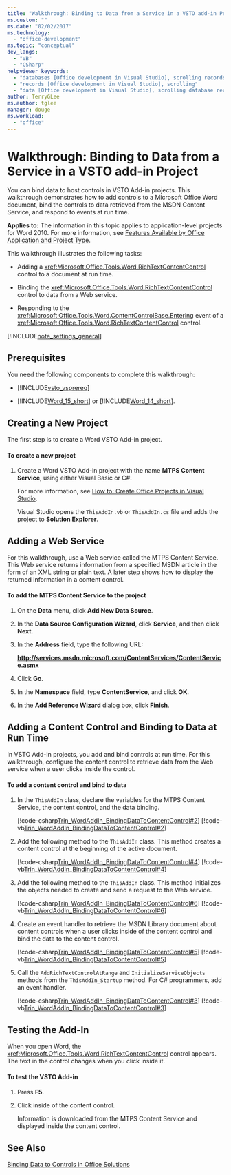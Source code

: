 ```yaml
---
title: "Walkthrough: Binding to Data from a Service in a VSTO add-in Project | Microsoft Docs"
ms.custom: ""
ms.date: "02/02/2017"
ms.technology: 
  - "office-development"
ms.topic: "conceptual"
dev_langs: 
  - "VB"
  - "CSharp"
helpviewer_keywords: 
  - "databases [Office development in Visual Studio], scrolling records"
  - "records [Office development in Visual Studio], scrolling"
  - "data [Office development in Visual Studio], scrolling database records"
author: TerryGLee
ms.author: tglee
manager: douge
ms.workload: 
  - "office"
---
```

# Walkthrough: Binding to Data from a Service in a VSTO add-in Project
  You can bind data to host controls in VSTO Add-in projects. This walkthrough demonstrates how to add controls to a Microsoft Office Word document, bind the controls to data retrieved from the MSDN Content Service, and respond to events at run time.  
  
 **Applies to:** The information in this topic applies to application-level projects for Word 2010. For more information, see [Features Available by Office Application and Project Type](../vsto/features-available-by-office-application-and-project-type.md).  
  
 This walkthrough illustrates the following tasks:  
  
-   Adding a <xref:Microsoft.Office.Tools.Word.RichTextContentControl> control to a document at run time.  
  
-   Binding the <xref:Microsoft.Office.Tools.Word.RichTextContentControl> control to data from a Web service.  
  
-   Responding to the <xref:Microsoft.Office.Tools.Word.ContentControlBase.Entering> event of a <xref:Microsoft.Office.Tools.Word.RichTextContentControl> control.  
  
 [!INCLUDE[note_settings_general](../sharepoint/includes/note-settings-general-md.md)]  
  
## Prerequisites  
 You need the following components to complete this walkthrough:  
  
-   [!INCLUDE[vsto_vsprereq](../vsto/includes/vsto-vsprereq-md.md)]  
  
-   [!INCLUDE[Word_15_short](../vsto/includes/word-15-short-md.md)] or [!INCLUDE[Word_14_short](../vsto/includes/word-14-short-md.md)].  
  
## Creating a New Project  
 The first step is to create a Word VSTO Add-in project.  
  
#### To create a new project  
  
1.  Create a Word VSTO Add-in project with the name **MTPS Content Service**, using either Visual Basic or C#.  
  
     For more information, see [How to: Create Office Projects in Visual Studio](../vsto/how-to-create-office-projects-in-visual-studio.md).  
  
     Visual Studio opens the `ThisAddIn.vb` or `ThisAddIn.cs` file and adds the project to **Solution Explorer**.  
  
## Adding a Web Service  
 For this walkthrough, use a Web service called the MTPS Content Service. This Web service returns information from a specified MSDN article in the form of an XML string or plain text. A later step shows how to display the returned information in a content control.  
  
#### To add the MTPS Content Service to the project  
  
1.  On the **Data** menu, click **Add New Data Source**.  
  
2.  In the **Data Source Configuration Wizard**, click **Service**, and then click **Next**.  
  
3.  In the **Address** field, type the following URL:  
  
     **http://services.msdn.microsoft.com/ContentServices/ContentService.asmx**  
  
4.  Click **Go**.  
  
5.  In the **Namespace** field, type **ContentService**, and click **OK**.  
  
6.  In the **Add Reference Wizard** dialog box, click **Finish**.  
  
## Adding a Content Control and Binding to Data at Run Time  
 In VSTO Add-in projects, you add and bind controls at run time. For this walkthrough, configure the content control to retrieve data from the Web service when a user clicks inside the control.  
  
#### To add a content control and bind to data  
  
1.  In the `ThisAddIn` class, declare the variables for the MTPS Content Service, the content control, and the data binding.  
  
     [!code-csharp[Trin_WordAddIn_BindingDataToContentControl#2](../vsto/codesnippet/CSharp/trin_wordaddin_bindingdatatocontentcontrol/ThisAddIn.cs#2)]
     [!code-vb[Trin_WordAddIn_BindingDataToContentControl#2](../vsto/codesnippet/VisualBasic/trin_wordaddin_bindingdatatocontentcontrol/ThisAddIn.vb#2)]  
  
2.  Add the following method to the `ThisAddIn` class. This method creates a content control at the beginning of the active document.  
  
     [!code-csharp[Trin_WordAddIn_BindingDataToContentControl#4](../vsto/codesnippet/CSharp/trin_wordaddin_bindingdatatocontentcontrol/ThisAddIn.cs#4)]
     [!code-vb[Trin_WordAddIn_BindingDataToContentControl#4](../vsto/codesnippet/VisualBasic/trin_wordaddin_bindingdatatocontentcontrol/ThisAddIn.vb#4)]  
  
3.  Add the following method to the `ThisAddIn` class. This method initializes the objects needed to create and send a request to the Web service.  
  
     [!code-csharp[Trin_WordAddIn_BindingDataToContentControl#6](../vsto/codesnippet/CSharp/trin_wordaddin_bindingdatatocontentcontrol/ThisAddIn.cs#6)]
     [!code-vb[Trin_WordAddIn_BindingDataToContentControl#6](../vsto/codesnippet/VisualBasic/trin_wordaddin_bindingdatatocontentcontrol/ThisAddIn.vb#6)]  
  
4.  Create an event handler to retrieve the MSDN Library document about content controls when a user clicks inside of the content control and bind the data to the content control.  
  
     [!code-csharp[Trin_WordAddIn_BindingDataToContentControl#5](../vsto/codesnippet/CSharp/trin_wordaddin_bindingdatatocontentcontrol/ThisAddIn.cs#5)]
     [!code-vb[Trin_WordAddIn_BindingDataToContentControl#5](../vsto/codesnippet/VisualBasic/trin_wordaddin_bindingdatatocontentcontrol/ThisAddIn.vb#5)]  
  
5.  Call the `AddRichTextControlAtRange` and `InitializeServiceObjects` methods from the `ThisAddIn_Startup` method. For C# programmers, add an event handler.  
  
     [!code-csharp[Trin_WordAddIn_BindingDataToContentControl#3](../vsto/codesnippet/CSharp/trin_wordaddin_bindingdatatocontentcontrol/ThisAddIn.cs#3)]
     [!code-vb[Trin_WordAddIn_BindingDataToContentControl#3](../vsto/codesnippet/VisualBasic/trin_wordaddin_bindingdatatocontentcontrol/ThisAddIn.vb#3)]  
  
## Testing the Add-In  
 When you open Word, the <xref:Microsoft.Office.Tools.Word.RichTextContentControl> control appears. The text in the control changes when you click inside it.  
  
#### To test the VSTO Add-in  
  
1.  Press **F5**.  
  
2.  Click inside of the content control.  
  
     Information is downloaded from the MTPS Content Service and displayed inside the content control.  
  
## See Also  
 [Binding Data to Controls in Office Solutions](../vsto/binding-data-to-controls-in-office-solutions.md)  
  
  